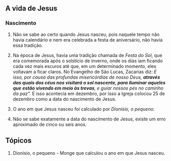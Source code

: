 ## A vida de Jesus
### Nascimento
1. Não se sabe ao certo quando Jesus nasceu, pois naquele tempo não havia calendário e nem era celebrada a festa de aniversário, não havia essa tradição.

2. Na época de Jesus, havia uma tradição chamada de *Festa do Sol*, que era comemorada após o solstício de inverno, onde os dias iam ficando cada vez mais escuros até que, em um determinado momento, eles voltavam a ficar claros. No Evangelho de São Lucas, Zacarias diz: *E isso, por causa das profundas misericórdias de nosso Deus, **através das quais dos céus nos visitará o sol nascente, para iluminar aqueles que estão vivendo em meio às trevas**, e guiar nossos pés no caminho da paz".* E isso acontecia em dezembro, por isso a Igreja colocou 25 de dezembro como a data do nascimento de Jesus.
3. O ano em que Jesus nasceu foi calculado por *Dionisio, o pequeno*.
4. Não se sabe exatamente a data do nascimento de Jesus, existe um erro aproximado de cinco ou seis anos.

## Tópicos
1. Dionisio, o pequeno - Monge que calculou o ano em que Jesus nasceu. 